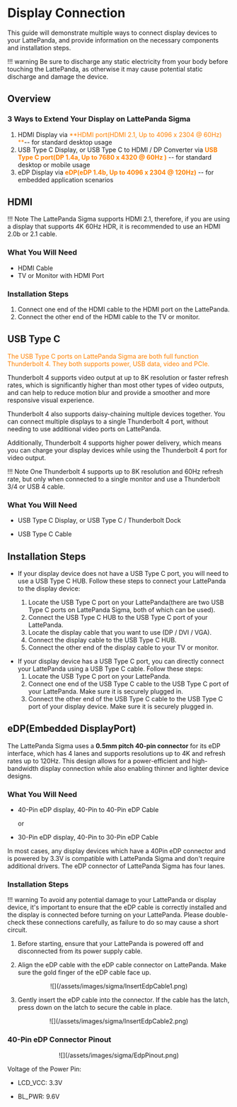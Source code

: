 # Display Connection

This guide will demonstrate multiple ways to connect display devices to your LattePanda, and provide information on the necessary components and installation steps.

!!! warning
    Be sure to discharge any static electricity from your body before touching the LattePanda, as otherwise it may cause potential static discharge and damage the device. 

## Overview

### 3 Ways to Extend Your Display on LattePanda Sigma

1. HDMI Display via <font color=FF8000>**HDMI port(HDMI 2.1, Up to 4096 x 2304 @ 60Hz) **</font>-- for standard desktop usage
2. USB Type C Display, or USB Type C to HDMI / DP Converter via <font color=FF8000>**USB Type C port(DP 1.4a, Up to 7680 x 4320 @ 60Hz )**</font> -- for standard desktop or mobile usage
3. eDP Display via <font color=FF8000>**eDP(eDP 1.4b, Up to 4096 x 2304 @ 120Hz)** </font>-- for embedded application scenarios

## HDMI

!!! Note
   The LattePanda Sigma supports HDMI 2.1, therefore, if you are using a display that supports 4K 60Hz HDR, it is recommended to use an HDMI 2.0b or 2.1 cable.

### What You Will Need

* HDMI Cable
* TV or Monitor with HDMI Port

### Installation Steps

1. Connect one end of the HDMI cable to the HDMI port on the LattePanda.
2. Connect the other end of the HDMI cable to the TV or monitor.

## USB Type C

<font color=FF8000>The USB Type C ports on LattePanda Sigma are both full function Thunderbolt 4. They both supports power, USB data, video and PCIe. </font>

Thunderbolt 4 supports video output at up to 8K resolution or faster refresh rates, which is significantly higher than most other types of video outputs, and can help to reduce motion blur and provide a smoother and more responsive visual experience. 

Thunderbolt 4 also supports daisy-chaining multiple devices together. You can connect multiple displays to a single Thunderbolt 4 port, without needing to use additional video ports on LattePanda. 

Additionally, Thunderbolt 4 supports higher power delivery, which means you can charge your display devices while using the Thunderbolt 4 port for video output. 

!!! Note
   One Thunderbolt 4 supports up to 8K resolution and 60Hz refresh rate,  but only when connected to a single monitor and use a Thunderbolt 3/4 or USB 4 cable.

### What You Will Need

* USB Type C Display, or USB Type C / Thunderbolt Dock

* USB Type C Cable


## Installation Steps

* If your display device does not have a USB Type C port, you will need to use a USB Type C HUB. Follow these steps to connect your LattePanda to the display device:

	1. Locate the USB Type C port on your LattePanda(there are two USB Type C ports on LattePanda Sigma, both of which can be used).
	2. Connect the USB Type C HUB to the USB Type C port of your LattePanda. 
	3. Locate the display cable that you want to use (DP / DVI / VGA).
	4. Connect the display cable to the USB Type C HUB. 
	5. Connect the other end of the display cable to your TV or monitor. 

- If your display device has a USB Type C port, you can directly connect your LattePanda using a USB Type C cable. Follow these steps:
  1. Locate the USB Type C port on your LattePanda.
  2. Connect one end of the USB Type C cable to the USB Type C port of your LattePanda. Make sure it is securely plugged in.
  3. Connect the other end of the USB Type C cable to the USB Type C port of your display device. Make sure it is securely plugged in.


## eDP(Embedded DisplayPort)

The LattePanda Sigma uses a **0.5mm pitch 40-pin connector** for its eDP interface, which has 4 lanes and supports resolutions up to 4K and refresh rates up to 120Hz. This design allows for a power-efficient and high-bandwidth display connection while also enabling thinner and lighter device designs. 

### What You Will Need

* 40-Pin eDP display, 40-Pin to 40-Pin eDP Cable 

  or

* 30-Pin eDP display, 40-Pin to 30-Pin eDP Cable<br>

In most cases, any display devices which have a 40Pin eDP connector and is powered by 3.3V is compatible with LattePanda Sigma and don't require additional drivers. The eDP connector of LattePanda Sigma has four lanes.

### Installation Steps

!!! warning
    To avoid any potential damage to your LattePanda or display device, it's important to ensure that the eDP cable is correctly installed and the display is connected before turning on your LattePanda. Please double-check these connections carefully, as failure to do so may cause a short circuit.

1. Before starting, ensure that your LattePanda is powered off and disconnected from its power supply cable.

2. Align the eDP cable with the eDP cable connector on LattePanda. Make sure the gold finger of the eDP cable face up.

<center> ![](/assets/images/sigma/InsertEdpCable1.png)</center>

3. Gently insert the eDP cable into the connector. If the cable has the latch, press down on the latch to secure the cable in place.

<center> ![](/assets/images/sigma/InsertEdpCable2.png)</center>

### 40-Pin eDP Connector Pinout

<center> ![](/assets/images/sigma/EdpPinout.png)</center>

Voltage of the Power Pin:

* LCD_VCC: 3.3V

* BL_PWR:  9.6V

